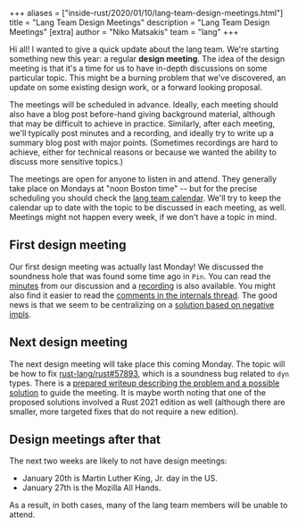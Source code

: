 +++
aliases = ["inside-rust/2020/01/10/lang-team-design-meetings.html"]
title = "Lang Team Design Meetings"
description = "Lang Team Design Meetings"
[extra]
author = "Niko Matsakis"
team = "lang"
+++

Hi all! I wanted to give a quick update about the lang team. We're
starting something new this year: a regular **design meeting**.  The
idea of the design meeting is that it's a time for us to have in-depth
discussions on some particular topic. This might be a burning problem
that we've discovered, an update on some existing design work, or a
forward looking proposal.

The meetings will be scheduled in advance. Ideally, each meeting
should also have a blog post before-hand giving background material,
although that may be difficult to achieve in practice. Similarly,
after each meeting, we'll typically post minutes and a recording, and
ideally try to write up a summary blog post with major
points. (Sometimes recordings are hard to achieve, either for
technical reasons or because we wanted the ability to discuss more
sensitive topics.)

The meetings are open for anyone to listen in and attend. They
generally take place on Mondays at "noon Boston time" -- but for the
precise scheduling you should check the [lang team calendar]. We'll
try to keep the calendar up to date with the topic to be discussed in
each meeting, as well.  Meetings might not happen every week, if we
don't have a topic in mind.

[lang team calendar]: https://github.com/rust-lang/lang-team/#meeting-calendar

## First design meeting

Our first design meeting was actually last Monday! We discussed the
soundness hole that was found some time ago in `Pin`.  You can read
the [minutes] from our discussion and a [recording] is also
available. You might also find it easier to read the [comments in the
internals thread][comments]. The good news is that we seem to be
centralizing on a [solution based on negative impls][neg].

[minutes]: https://github.com/rust-lang/lang-team/blob/master/design-meeting-minutes/2020-01-06-Pin-unsoundness.md
[recording]: https://youtu.be/MX_GRNLhlY8
[comments]: https://internals.rust-lang.org/t/unsoundness-in-pin/11311/112?u=nikomatsakis
[neg]: https://internals.rust-lang.org/t/explicit-negative-impls-to-fix-pin-soundness-hole/11587

## Next design meeting

The next design meeting will take place this coming Monday. The topic
will be how to fix [rust-lang/rust#57893], which is a soundness bug
related to `dyn` types. There is a [prepared writeup describing the
problem and a possible solution][gist] to guide the meeting. It is
maybe worth noting that one of the proposed solutions involved a Rust
2021 edition as well (although there are smaller, more targeted fixes
that do not require a new edition).

[rust-lang/rust#57893]: https://github.com/rust-lang/rust/issues/57893
[gist]: https://gist.github.com/0cf84ac05ce7751b5759cbf335c4d327

## Design meetings after that

The next two weeks are likely to not have design meetings:

* January 20th is Martin Luther King, Jr. day in the US.
* January 27th is the Mozilla All Hands.

As a result, in both cases, many of the lang team members will be
unable to attend.
